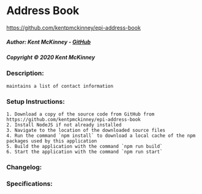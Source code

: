 <!-- Category: HTML/CSS/JS -->

# Address Book
https://github.com/kentpmckinney/epi-address-book

##### Author: Kent McKinney - [GitHub](https://github.com/kentpmckinney)
##### Copyright &copy; 2020 Kent McKinney
### Description:

``maintains a list of contact information``

### Setup Instructions:
    1. Download a copy of the source code from GitHub from https://github.com/kentpmckinney/epi-address-book
    2. Install NodeJS if not already installed
    3. Navigate to the location of the downloaded source files
    4. Run the command `npm install` to download a local cache of the npm packages used by this application
    5. Build the application with the command `npm run build`
    6. Start the application with the command `npm run start`

### Changelog:


### Specifications:

